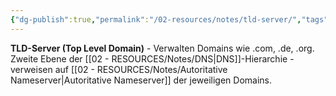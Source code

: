 ```yaml
---
{"dg-publish":true,"permalink":"/02-resources/notes/tld-server/","tags":["netzwerk/dns/toplevel","domain/endung","netzwerk/dns"],"noteIcon":"","updated":"2025-09-05T10:14:24.000+02:00"}
---
```



**TLD-Server (Top Level Domain)** - Verwalten Domains wie .com, .de, .org.
Zweite Ebene der [[02 - RESOURCES/Notes/DNS\|DNS]]-Hierarchie - verweisen auf [[02 - RESOURCES/Notes/Autoritative Nameserver\|Autoritative Nameserver]] der jeweiligen Domains.